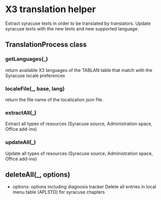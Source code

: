 # X3 translation helper
Extract syracuse texts in order to be translated by translators.
Update syracuse texts with the new texts and new supported language.
## TranslationProcess class
### getLanguages(_)
return available X3 languages of the TABLAN table that match with the Syracuse locale preferences
### localeFile(_, base, lang)
return the file name of the localization json file.
### extractAll(_)
Extract all types of resources (Syracuse source, Administration space, Office add-ins)
### updateAll(_)
Update all types of resources (Syracuse source, Administration space, Office add-ins)
## deleteAll(_, options)
* options: options including diagnosis tracker
Delete all entries in local menu table (APLSTD) for syracuse chapters
